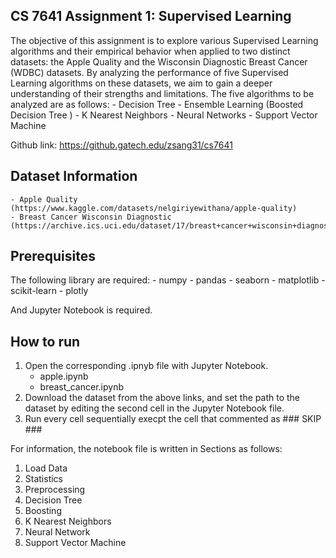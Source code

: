## CS 7641 Assignment 1: Supervised Learning
The objective of this assignment is to explore various Supervised Learning algorithms and their empirical behavior when applied to two distinct datasets: the Apple Quality and the Wisconsin Diagnostic Breast Cancer (WDBC) datasets. By analyzing the performance of five Supervised Learning algorithms on these datasets, we aim to gain a deeper understanding of their strengths and limitations. The five algorithms to be analyzed are as follows:
    - Decision Tree
    - Ensemble Learning (Boosted Decision Tree )
    - K Nearest Neighbors
    - Neural Networks
    - Support Vector Machine

Github link: https://github.gatech.edu/zsang31/cs7641

## Dataset Information
    - Apple Quality (https://www.kaggle.com/datasets/nelgiriyewithana/apple-quality)
    - Breast Cancer Wisconsin Diagnostic (https://archive.ics.uci.edu/dataset/17/breast+cancer+wisconsin+diagnostic)

## Prerequisites
The following library are required:
    - numpy
    - pandas
    - seaborn
    - matplotlib
    - scikit-learn
    - plotly

And Jupyter Notebook is required.

## How to run
1. Open the corresponding .ipnyb file with Jupyter Notebook.
    - apple.ipynb
    - breast_cancer.ipynb
2. Download the dataset from the above links, and set the path to the dataset by editing the second cell in the Jupyter Notebook file.
3. Run every cell sequentially execpt the cell that commented as \#\#\# SKIP \#\#\#

For information, the notebook file is written in Sections as follows:
1. Load Data
2. Statistics
3. Preprocessing
4. Decision Tree
5. Boosting
6. K Nearest Neighbors
7. Neural Network
8. Support Vector Machine
